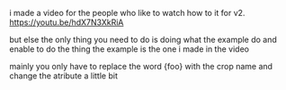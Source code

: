 i made a video for the people who like to watch how to it for v2.
https://youtu.be/hdX7N3XkRiA


but else the only thing you need to do is doing what the example do and enable to do the thing the example is the one i made in the video 



mainly you only have to replace the word {foo} with the crop name and change the atribute a little bit
